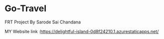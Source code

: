 # Go-Travel

FRT Project By Sarode Sai Chandana

MY Website link :https://delightful-island-0d8f24210.1.azurestaticapps.net/



